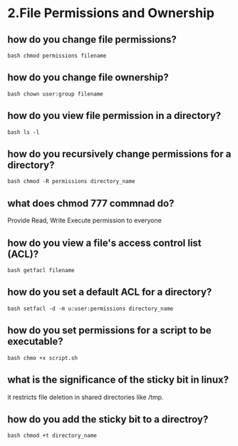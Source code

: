 # 2.File Permissions and Ownership

## how do you change file permissions?
```bash chmod permissions filename```
## how do you change file ownership?
```bash chown user:group filename```
## how do you view file permission in a directory?
```bash ls -l```
## how do you recursively change permissions for a directory?
```bash chmod -R permissions directory_name```
## what does chmod 777 commnad do?
Provide Read, Write Execute permission to everyone
## how do you view a file's access control list (ACL)?
```bash getfacl filename```
## how do you set a default ACL for a directory?
```bash setfacl -d -m u:user:permissions directory_name```
## how do you set permissions for a script to be executable?
```bash chmo +x script.sh```
## what is the significance of the **sticky bit** in linux?
it restricts file deletion in shared directories like /tmp.
## how do you add the sticky bit to a directroy?
```bash chmod +t directory_name```

